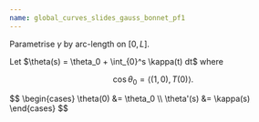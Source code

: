 ```yaml
---
name: global_curves_slides_gauss_bonnet_pf1
---
```


Parametrise $\gamma$ by arc-length on $[0, L]$.

<p class="fragment">
Let $\theta(s) = \theta_0 + \int_{0}^s \kappa(t) dt$ where

$$
\cos \theta_0 = \langle (1, 0), T(0) \rangle.
$$
</p>

<p class="fragment">
$$
\begin{cases}
\theta(0) &= \theta_0 \\
\theta'(s) &= \kappa(s)
\end{cases}
$$
</p>
